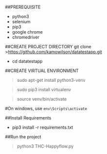 ##PREREQUISITE
- python3 
- selenium
- pip3
- google chrome
- chromedriver

##CREATE PROJECT DIRECTORY
git clone >https://github.com/kamowilson/datatestapp.git
- cd datatestapp

##CREATE VIRTUAL ENVIRONMENT
> sudo apt-get install python3-venv

> sudo pip3 install virtualenv

> source venv/bin/activate

#On windows, use
`env\Scripts\activate`

##Install Requirements
- pip3 install -r requirements.txt
  
##Run the project
> python3 THC-Happyflow.py
